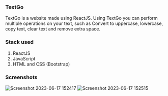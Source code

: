 ### TextGo
TextGo is a website made using ReactJS. Using TextGo you can perform multiple operations on your text, such as Convert to uppercase, lowercase, copy text, clear text and remove extra space.
### Stack used
1. ReactJS
2. JavaScript
3. HTML and CSS (Bootstrap)

### Screenshots
![Screenshot 2023-06-17 152417](https://github.com/anirudhsalaria/TextGo/assets/109616328/b3d3e7c8-096c-4d61-99aa-76a585e4fa8a)
![Screenshot 2023-06-17 152515](https://github.com/anirudhsalaria/TextGo/assets/109616328/7bdb9a5b-9046-4b1d-897f-817856b38648)
